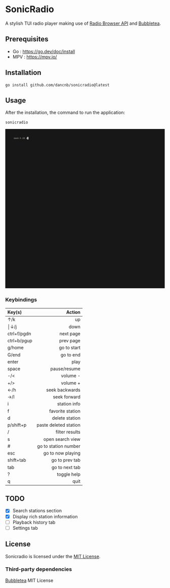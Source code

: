 # SonicRadio

A stylish TUI radio player making use of [Radio Browser API](https://www.radio-browser.info/) and [Bubbletea](https://github.com/charmbracelet/bubbletea).

## Prerequisites
* Go : https://go.dev/doc/install
* MPV  : https://mpv.io/

## Installation

    go install github.com/dancnb/sonicradio@latest

## Usage

After the installation, the command to run the application:

    sonicradio


![ Demo](demo.gif)

### Keybindings

| Key(s)          |                          Action |
|:----------------|--------------------------------:|
|↑/k              |                              up |
│↓/j              |                            down |
|ctrl+f/pgdn      |                       next page |
|ctrl+b/pgup      |                       prev page |
|g/home           |                     go to start |
|G/end            |                       go to end |
|enter            |                            play |
|space            |                    pause/resume |
|-/<              |                        volume - |
|+/>              |                        volume + |
|←/h              |                  seek backwards |
|→/l              |                    seek forward |
|i                |                    station info |
|f                |                favorite station |
|d                |                  delete station |
|p/shift+p        |           paste deleted station |
|/                |                  filter results |
|s                |                open search view |
|#                |            go to station number |
|esc              |               go to now playing |
|shift+tab        |                  go to prev tab |
|tab              |                  go to next tab |
|?                |                     toggle help |
|q                |                            quit |

## TODO

- [x] Search stations section
- [x] Display rich station information
- [ ] Playback history tab
- [ ] Settings tab

## License

Sonicradio is licensed under the [MIT License](LICENSE).

### Third-party dependencies

[Bubbletea](https://github.com/charmbracelet/bubbletea/blob/master/LICENSE) MIT License